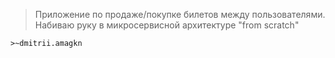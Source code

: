 > Приложение по продаже/покупке билетов между пользователями. Набиваю руку в микросервисной архитектуре "from scratch"

`>~dmitrii.amagkn`